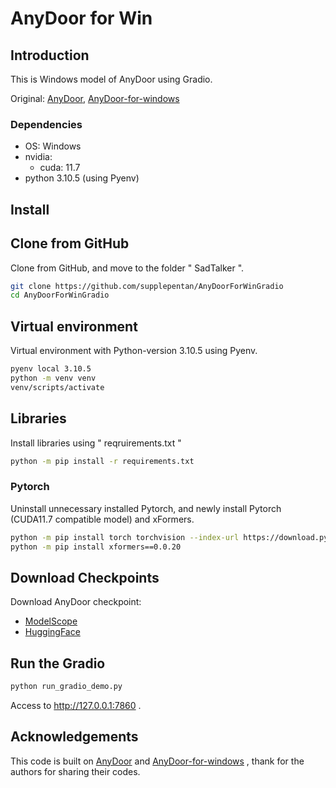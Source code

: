 # AnyDoor for Win

## Introduction

This is Windows model of AnyDoor using Gradio.

Original: [AnyDoor](https://github.com/damo-vilab/AnyDoor), [AnyDoor-for-windows](https://github.com/sdbds/AnyDoor-for-windows)

### Dependencies

- OS: Windows
- nvidia:
  - cuda: 11.7
- python 3.10.5 (using Pyenv)

## Install

## Clone from GitHub

Clone from GitHub, and move to the folder " SadTalker ".

```bash
git clone https://github.com/supplepentan/AnyDoorForWinGradio
cd AnyDoorForWinGradio
```

## Virtual environment

Virtual environment with Python-version 3.10.5 using Pyenv.

```bash
pyenv local 3.10.5
python -m venv venv
venv/scripts/activate
```

## Libraries

Install libraries using " reqruirements.txt "

```bash
python -m pip install -r requirements.txt
```

### Pytorch

Uninstall unnecessary installed Pytorch, and newly install Pytorch (CUDA11.7 compatible model) and xFormers.

```bash
python -m pip install torch torchvision --index-url https://download.pytorch.org/whl/cu117
python -m pip install xformers==0.0.20
```

## Download Checkpoints

Download AnyDoor checkpoint:

- [ModelScope](https://modelscope.cn/models/damo/AnyDoor/files)
- [HuggingFace](https://huggingface.co/spaces/xichenhku/AnyDoor/tree/main)

## Run the Gradio

```bash
python run_gradio_demo.py
```

Access to http://127.0.0.1:7860 .

## Acknowledgements

This code is built on [AnyDoor](https://github.com/damo-vilab/AnyDoor) and [AnyDoor-for-windows](https://github.com/sdbds/AnyDoor-for-windows) , thank for the authors for sharing their codes.
